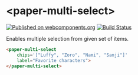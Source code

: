# \<paper-multi-select\>

[![Published on webcomponents.org](https://img.shields.io/badge/webcomponents.org-published-blue.svg)](https://www.webcomponents.org/element/rayabhagis/paper-multi-select)
[![Build Status](https://travis-ci.org/rayabhagis/paper-multi-select.svg?branch=master)](https://travis-ci.org/rayabhagis/paper-multi-select)


Enables multiple selection from given set of items.

<!---
```html
<custom-element-demo height="500">
  <template>
    <script src="../webcomponentsjs/webcomponents-lite.js"></script>
    <link rel="import" href="../paper-multi-select/paper-multi-select.html">
    <next-code-block></next-code-block>
  </template>
</custom-element-demo>
```
-->
```html
<paper-multi-select
	chips='["Luffy", "Zoro", "Nami", "Sanji"]'
	label="Favorite characters">
</paper-multi-select>
```
